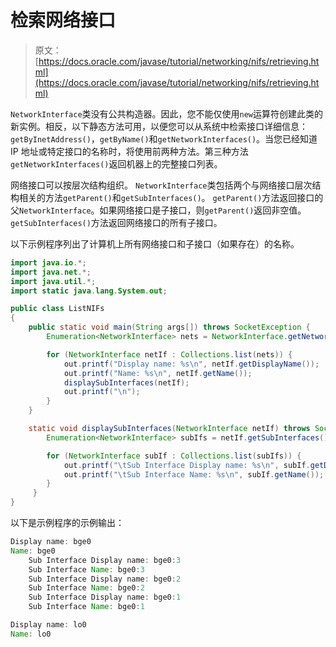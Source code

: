 # 检索网络接口

> 原文： [https://docs.oracle.com/javase/tutorial/networking/nifs/retrieving.html](https://docs.oracle.com/javase/tutorial/networking/nifs/retrieving.html)

`NetworkInterface`类没有公共构造器。因此，您不能仅使用`new`运算符创建此类的新实例。相反，以下静态方法可用，以便您可以从系统中检索接口详细信息：`getByInetAddress()`，`getByName()`和`getNetworkInterfaces()`。当您已经知道 IP 地址或特定接口的名称时，将使用前两种方法。第三种方法`getNetworkInterfaces()`返回机器上的完整接口列表。

网络接口可以按层次结构组织。 `NetworkInterface`类包括两个与网络接口层次结构相关的方法`getParent()`和`getSubInterfaces()`。 `getParent()`方法返回接口的父`NetworkInterface`。如果网络接口是子接口，则`getParent()`返回非空值。 `getSubInterfaces()`方法返回网络接口的所有子接口。

以下示例程序列出了计算机上所有网络接口和子接口（如果存在）的名称。

```java
import java.io.*;
import java.net.*;
import java.util.*;
import static java.lang.System.out;

public class ListNIFs 
{
    public static void main(String args[]) throws SocketException {
        Enumeration<NetworkInterface> nets = NetworkInterface.getNetworkInterfaces();

        for (NetworkInterface netIf : Collections.list(nets)) {
            out.printf("Display name: %s\n", netIf.getDisplayName());
            out.printf("Name: %s\n", netIf.getName());
            displaySubInterfaces(netIf);
            out.printf("\n");
        }
    }

    static void displaySubInterfaces(NetworkInterface netIf) throws SocketException {
        Enumeration<NetworkInterface> subIfs = netIf.getSubInterfaces();

        for (NetworkInterface subIf : Collections.list(subIfs)) {
            out.printf("\tSub Interface Display name: %s\n", subIf.getDisplayName());
            out.printf("\tSub Interface Name: %s\n", subIf.getName());
        }
     }
}  

```

以下是示例程序的示例输出：

```java
Display name: bge0
Name: bge0
    Sub Interface Display name: bge0:3
    Sub Interface Name: bge0:3
    Sub Interface Display name: bge0:2
    Sub Interface Name: bge0:2
    Sub Interface Display name: bge0:1
    Sub Interface Name: bge0:1

Display name: lo0
Name: lo0

```